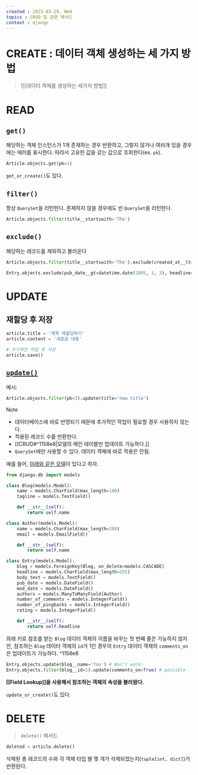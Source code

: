 ```yaml
---
created : 2023-03-29, Wed
topics : CRUD 및 관련 메서드
context : django
---
```

# CREATE : 데이터 객체 생성하는 세 가지 방법
> ![[데이터 객체를 생성하는 세가지 방법]]

# READ
## `get()`
해당하는 객체 인스턴스가 1개 존재하는 경우 반환하고, 그렇지 않거나 여러개 있을 경우에는 에러를 표시한다. 따라서 고유한 값을 갖는 값으로 조회한다(ex. `pk`).
```python
Article.objects.get(pk=1)
```

`get_or_create()`도 있다.

## `filter()`
항상 `QuerySet`을 리턴한다. 존재하지 않을 경우에도 빈 `QuerySet`을 리턴한다.
```python
Article.objects.filter(title__startswith='The')
```

## `exclude()`
해당하는 레코드를 제외하고 불러온다
```python
Article.objects.filter(title__startswith='The').exclude(created_at__lt='2010-01-01')

Entry.objects.exclude(pub_date__gt=datetime.date(2005, 1, 3), headline='Hello')
```

# UPDATE
## 재할당 후 저장
```python
article.title = '제목 재할당하기'
article.content = '새로운 내용'

# 추가적인 작업 후 저장
article.save()
```

## [`update()`](https://docs.djangoproject.com/en/3.2/ref/models/querysets/#update)

예시:
```python
Article.objects.filter(pk=3).update(title='new title')
```

> [!Note]
> - 데이터베이스에 바로 반영되기 때문에 추가적인 작업이 필요할 경우 사용하지 않는다.
> - 적용된 레코드 수를 반환한다.
> - [[CRUD#^1158e8|모델의 메인 테이블만 업데이트 가능하다.]]
> - `QuerySet`에만 사용할 수 있다. 데이터 객체에 바로 적용은 안됨.

예를 들어, [아래와 같은 모델](https://docs.djangoproject.com/en/3.2/topics/db/queries/#making-queries)이 있다고 하자.
```python
from django.db import models

class Blog(models.Model):
	name = models.CharField(max_length=100)
	tagline = models.TextField()

	def __str__(self):
		return self.name

class Author(models.Model):
	name = models.CharField(max_length=200)
	email = models.EmailField()

	def __str__(self):
		return self.name

class Entry(models.Model):
	blog = models.ForeignKey(Blog, on_delete=models.CASCADE)
	headline = models.CharField(max_length=255)
	body_text = models.TextField()
	pub_date = models.DateField()
	mod_date = models.DateField()
	authors = models.ManyToManyField(Author)
	number_of_comments = models.IntegerField()
	number_of_pingbacks = models.IntegerField()
	rating = models.IntegerField()

	def __str__(self):
		return self.headline
```


외래 키로 참조를 받는 `Blog` 데이터 객체의 이름을 바꾸는 첫 번째 줄은 가능하지 않지만, 참조하는 `Blog` 데이터 객체의 `id`가 1인 경우의 `Entry` 데이터 객체의 `comments_on`은 업데이트가 가능하다. ^1158e8

```python
Entry.objects.update(blog__name='foo') # Won't work!
Entry.objects.filter(blog__id=1).update(comments_on=True) # possible
```

**[[Field Lookup]]을 사용해서 참조하는 객체의 속성을 불러왔다.**

`update_or_create()`도 있다.

# DELETE
> `delete()` 메서드

```python
deleted = article.delete()
```
삭제된 총 레코드의 수와 각 객체 타입 별 몇 개가 삭제되었는지(`tuple[int, dict]`)가 반환된다. 


